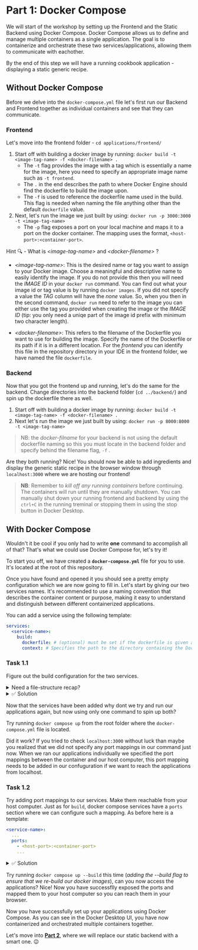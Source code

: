 # Part 1: Docker Compose

We will start of the workshop by setting up the Frontend and the Static Backend using Docker Compose. Docker Compose allows us to define and manage multiple containers as a single application. The goal is to containerize and orchestrate these two services/applications, allowing them to communicate with eachother.

By the end of this step we will have a running cookbook application - displaying a static generic recipe.

## Without Docker Compose

Before we delve into the `docker-compose.yml` file let's first run our Backend and Frontend together as individual containers and see that they can communicate.

### Frontend

Let's move into the frontend folder - `cd applications/frontend/`

1. Start off with building a docker image by running: `docker build -t <image-tag-name> -f <docker-filename> .`
   - The `-t` flag provides the image with a tag which is essentially a name for the image, here you need to specify an appropriate image name such as `-t frontend`.
   - The `.` in the end describes the path to where Docker Engine should find the dockerfile to build the image upon.
   - The `-f` is used to reference the dockerfile name used in the build. This flag is needed when naming the file anything other than the default `dockerfile` value.
2. Next, let's run the image we just built by using: `docker run -p 3000:3000 -t <image-tag-name>`
   - The `-p` flag exposes a port on your local machine and maps it to a port on the docker container. The mapping uses the format, `<host-port>:<container-port>`.

<dispaly>
<summary>

Hint 🔍 - What is _&lt;image-tag-name&gt;_ and _&lt;docker-filename&gt;_ ?

</summary>

- _&lt;image-tag-name&gt;_: This is the desired name or tag you want to assign to your Docker image. Choose a meaningful and descriptive name to easily identify the image. If you do not provide this then you will need the _IMAGE ID_ in your `docker run` command. You can find out what your image id or tag value is by running `docker images`. If you did not specify a value the _TAG_ column will have the _none_ value. So, when you then in the second command, `docker run` need to refer to the image you can either use the tag you provided when creating the image or the _IMAGE ID_ (tip: you only need a uniqe part of the image id prefix with minimum two character length).

- _&lt;docker-filename&gt;_: This refers to the filename of the Dockerfile you want to use for building the image. Specify the name of the Dockerfile or its path if it is in a different location. For the _frontend_ you can identify this file in the repository directory in your IDE in the frontend folder, we have named the file `dockerfile`.

  </display>

### Backend

Now that you got the frontend up and running, let's do the same for the backend. Change directories into the backend folder (`cd ../backend/`) and spin up the dockerfile there as well.

1. Start off with building a docker image by running: `docker build -t <image-tag-name> -f <docker-filename> .`
2. Next let's run the image we just built by using: `docker run -p 8000:8000 -t <image-tag-name>`

> NB: the _docker-filname_ for your backend is not using the default dockerfile naming so this you must locate in the backend folder and specify behind the filename flag, `-f` .

Are they both running? Nice! You should now be able to add ingredients and display the generic static recipe in the browser window through `localhost:3000` where we are hosting our frontend!

> **NB**: Remember to _kill off any running containers_ before continuing. The containers will run until they are manually shutdown. You can manually shut down your running frontend and backend by using the `ctrl+C` in the running treminal or stopping them in using the stop button in Docker Desktop.

## With Docker Compose

Wouldn't it be cool if you only had to write **one** command to accomplish all of that? That's what we could use Docker Compose for, let's try it!

To start you off, we have created a **`docker-compose.yml`** file for you to use. It's located at the root of this repository.

Once you have found and opened it you should see a pretty empty configuration which we are now going to fill in. Let's start by giving our two services names. It's recommended to use a naming convention that describes the container content or purpose, making it easy to understand and distinguish between different containerized applications.

You can add a service using the following template:

```yml
services:
  <service-name>:
    build:
      dockerfile: # (optional) must be set if the dockerfile is given a different value than the default name 'Dockerfile'.
      context: # Specifies the path to the directory containing the Dockerfile and the build context.
```

### Task 1.1

Figure out the build configuration for the two services. 

<details>
<summary>Need a file-structure recap? </summary>
We have the following folder structure to work with, where the applications each have configured docker files in their respective root folders:

```
 root/
    docker-compose.yml
    applications/
        frontend/
        backend/
```

</details>

<details>
<summary>✅ Solution</summary>
For the frontend service the context and dockerfile should be:

```yml
codepub-frontend:
  build:
    dockerfile: dockerfile
    context: applications/frontend/
```

Similarly the backend build configuration should be:

```yml
codepub-backend:
  build:
    dockerfile: backend.dockerfile
    context: applications/backend/
```

</details>

Now that the services have been added why dont we try and run our applications again, but now using only one command to spin up both?

Try running `docker compose up` from the root folder where the `docker-compose.yml` file is located.

Did it work? If you tried to check `localhost:3000` without luck than maybe you realized that we did not specify any port mappings in our command just now. When we ran our applications individually we specified the port mappings between the container and our host computer, this port mapping needs to be added in our confuguration if we want to reach the applications from localhost.

### Task 1.2

Try adding port mappings to our services. Make them reachable from your host computer. Just as for `build`, docker compose services have a `ports` section where we can configure such a mapping. As before here is a template:

```yml
<service-name>:
  ...
  ports:
    - <host-port>:<container-port>
    ...
```

<details>
<summary>✅ Solution</summary>

At the end of this task you should have a `docker-compose.yml` file that looks like this:

```yml
version: "3"
services:
  codepub-frontend:
    build:
      dockerfile: dockerfile
      context: applications/frontend/
    ports:
      - "3000:3000"
  codepub-backend:
    build:
      dockerfile: backend.dockerfile
      context: applications/backend/
    ports:
      - "8000:8000"
```

</details>

Try running `docker compose up --build` this time (_adding the --build flag to ensure that we re-build our docker images_), can you now access the applications? Nice! Now you have successflly exposed the ports and mapped them to your host computer so you can reach them in your browser.

Now you have successfully set up your applications using Docker Compose. As you can see in the Docker Desktop UI, you have now containerized and orchestrated multiple containers together.

Let's move into **[Part 2](../02-replace-backend/README.md)**, where we will replace our static backend with a smart one. 😉
